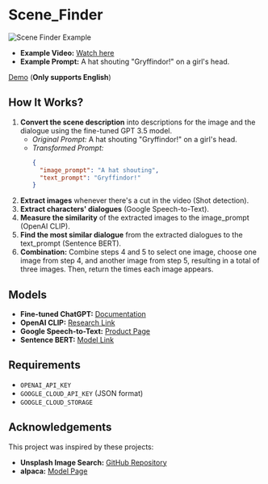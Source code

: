 # Scene_Finder

![Scene Finder Example](https://github.com/hyokyunAn/scene_finder/assets/60477870/631f57f6-5719-4545-880c-56ccd544dfc3)

- **Example Video:** [Watch here](https://www.youtube.com/watch?v=z4K2F_OALPQ&t=40s)
- **Example Prompt:** A hat shouting "Gryffindor!" on a girl's head.

[Demo](http://34.95.2.121:5000/)
(**Only supports English**)

## How It Works?

1. **Convert the scene description** into descriptions for the image and the dialogue using the fine-tuned GPT 3.5 model.
   - *Original Prompt:* A hat shouting "Gryffindor!" on a girl's head.
   - *Transformed Prompt:* 
     ```json
     {
       "image_prompt": "A hat shouting",
       "text_prompt": "Gryffindor!"
     }
     ```
2. **Extract images** whenever there's a cut in the video (Shot detection).
3. **Extract characters' dialogues** (Google Speech-to-Text).
4. **Measure the similarity** of the extracted images to the image_prompt (OpenAI CLIP).
5. **Find the most similar dialogue** from the extracted dialogues to the text_prompt (Sentence BERT).
6. **Combination:** Combine steps 4 and 5 to select one image, choose one image from step 4, and another image from step 5, resulting in a total of three images. Then, return the times each image appears.

## Models

- **Fine-tuned ChatGPT:** [Documentation](https://platform.openai.com/docs/guides/fine-tuning)
- **OpenAI CLIP:** [Research Link](https://openai.com/research/clip)
- **Google Speech-to-Text:** [Product Page](https://cloud.google.com/speech-to-text?hl=ko#put-speech-to-text-into-action)
- **Sentence BERT:** [Model Link](https://huggingface.co/sentence-transformers/all-MiniLM-L6-v2)

## Requirements

- `OPENAI_API_KEY`
- `GOOGLE_CLOUD_API_KEY` (JSON format)
- `GOOGLE_CLOUD_STORAGE`

## Acknowledgements

This project was inspired by these projects:

- **Unsplash Image Search:** [GitHub Repository](https://github.com/haltakov/natural-language-image-search)
- **alpaca:** [Model Page](https://huggingface.co/chainyo/alpaca-lora-7b)

